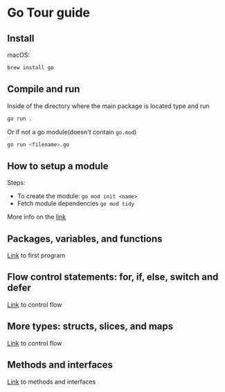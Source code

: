 # Go Tour guide

## Install

macOS:

```bash
brew install go
```

## Compile and run

Inside of the directory where the main package is located type and run

```bash
go run .
```

Or if not a go module(doesn't contain `go.mod`)

```bash
go run <filename>.go
```

## How to setup a module

Steps:

* To create the module: `go mod init <name>`
* Fetch module dependencies `go mod tidy`

More info on the [link](https://go.dev/doc/tutorial/getting-started)

## Packages, variables, and functions

[Link](./0.packages-vars-functions/packagesVarsFunctions.go) to first program

## Flow control statements: for, if, else, switch and defer

[Link](./1.control-flow-statements/controlFlow.go) to control flow

## More types: structs, slices, and maps

[Link](./2.types-structs-slices-maps/types.go) to control flow

## Methods and interfaces

[Link](./3.methods-interfaces/methodsAndInterfaces.go) to methods and interfaces
